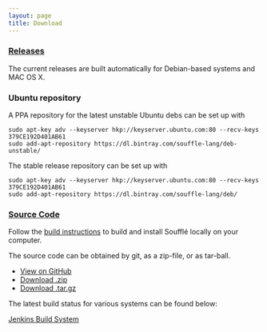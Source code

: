 ```yaml
---
layout: page
title: Download
---
```


### [Releases](https://github.com/souffle-lang/souffle/releases/)
The current releases are built automatically for Debian-based systems and MAC OS X.

### Ubuntu repository
A PPA repository for the latest unstable Ubuntu debs can be set up with
```
sudo apt-key adv --keyserver hkp://keyserver.ubuntu.com:80 --recv-keys 379CE192D401AB61
sudo add-apt-repository https://dl.bintray.com/souffle-lang/deb-unstable/
```
The stable release repository can be set up with
```
sudo apt-key adv --keyserver hkp://keyserver.ubuntu.com:80 --recv-keys 379CE192D401AB61
sudo add-apt-repository https://dl.bintray.com/souffle-lang/deb/
```

### [Source Code](https://github.com/souffle-lang/souffle)

Follow the [build instructions](/docs/build) to build and install Soufflé locally on your computer. 

The source code can be obtained by git, as a zip-file, or as tar-ball.

* <a href="https://github.com/souffle-lang/souffle" class="btn">View on GitHub</a>
* <a href="https://github.com/souffle-lang/souffle/zipball/master" class="btn">Download .zip</a>
* <a href="https://github.com/souffle-lang/souffle/tarball/master" class="btn">Download .tar.gz</a>

The latest build status for various systems can be found below:

[Jenkins Build System](http://plang1.it.usyd.edu.au/jenkins)
